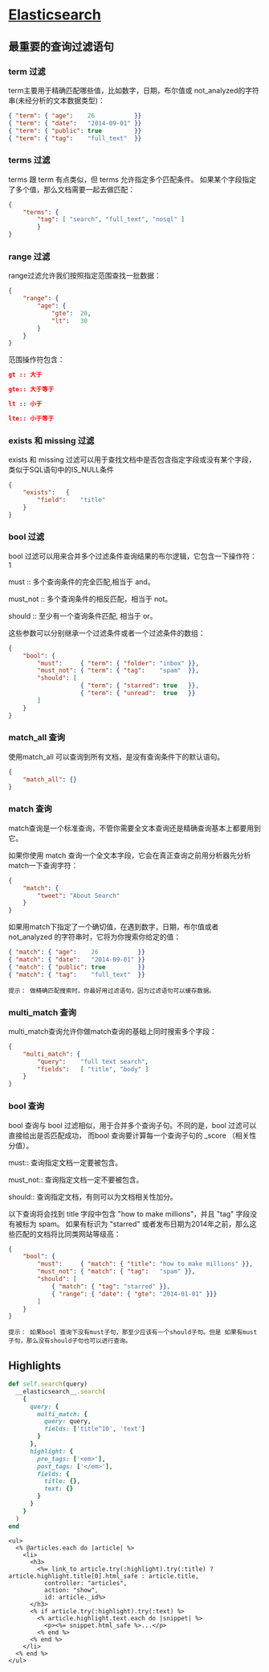 # [Elasticsearch](http://es.xiaoleilu.com/)

## 最重要的查询过滤语句

### term 过滤
term主要用于精确匹配哪些值，比如数字，日期，布尔值或 not_analyzed的字符串(未经分析的文本数据类型)：
```JSON
{ "term": { "age":    26           }}
{ "term": { "date":   "2014-09-01" }}
{ "term": { "public": true         }}
{ "term": { "tag":    "full_text"  }}
```

### terms 过滤
terms 跟 term 有点类似，但 terms 允许指定多个匹配条件。 如果某个字段指定了多个值，那么文档需要一起去做匹配：
```JSON
{
    "terms": {
        "tag": [ "search", "full_text", "nosql" ]
        }
}
```

### range 过滤
range过滤允许我们按照指定范围查找一批数据：
```JSON
{
    "range": {
        "age": {
            "gte":  20,
            "lt":   30
        }
    }
}
```
范围操作符包含：
```JSON
gt :: 大于

gte:: 大于等于

lt :: 小于

lte:: 小于等于
```

### exists 和 missing 过滤
exists 和 missing 过滤可以用于查找文档中是否包含指定字段或没有某个字段，类似于SQL语句中的IS_NULL条件
```JSON
{
    "exists":   {
        "field":    "title"
    }
}
```

### bool 过滤

bool 过滤可以用来合并多个过滤条件查询结果的布尔逻辑，它包含一下操作符：
1

must :: 多个查询条件的完全匹配,相当于 and。

must_not :: 多个查询条件的相反匹配，相当于 not。

should :: 至少有一个查询条件匹配, 相当于 or。

这些参数可以分别继承一个过滤条件或者一个过滤条件的数组：
```JSON
{
    "bool": {
        "must":     { "term": { "folder": "inbox" }},
        "must_not": { "term": { "tag":    "spam"  }},
        "should": [
                    { "term": { "starred": true   }},
                    { "term": { "unread":  true   }}
        ]
    }
}
```

### match_all 查询

使用match_all 可以查询到所有文档，是没有查询条件下的默认语句。
```JSON
{
    "match_all": {}
}
```

### match 查询

match查询是一个标准查询，不管你需要全文本查询还是精确查询基本上都要用到它。

如果你使用 match 查询一个全文本字段，它会在真正查询之前用分析器先分析match一下查询字符：
```JSON
{
    "match": {
        "tweet": "About Search"
    }
}
```
如果用match下指定了一个确切值，在遇到数字，日期，布尔值或者not_analyzed 的字符串时，它将为你搜索你给定的值：
```JSON
{ "match": { "age":    26           }}
{ "match": { "date":   "2014-09-01" }}
{ "match": { "public": true         }}
{ "match": { "tag":    "full_text"  }}
```
    提示： 做精确匹配搜索时，你最好用过滤语句，因为过滤语句可以缓存数据。

### multi_match 查询

multi_match查询允许你做match查询的基础上同时搜索多个字段：
```JSON
{
    "multi_match": {
        "query":    "full text search",
        "fields":   [ "title", "body" ]
    }
}
```

### bool 查询

bool 查询与 bool 过滤相似，用于合并多个查询子句。不同的是，bool 过滤可以直接给出是否匹配成功， 而bool 查询要计算每一个查询子句的 _score （相关性分值）。

must:: 查询指定文档一定要被包含。

must_not:: 查询指定文档一定不要被包含。

should:: 查询指定文档，有则可以为文档相关性加分。

以下查询将会找到 title 字段中包含 "how to make millions"，并且 "tag" 字段没有被标为 spam。 如果有标识为 "starred" 或者发布日期为2014年之前，那么这些匹配的文档将比同类网站等级高：
```JSON
{
    "bool": {
        "must":     { "match": { "title": "how to make millions" }},
        "must_not": { "match": { "tag":   "spam" }},
        "should": [
            { "match": { "tag": "starred" }},
            { "range": { "date": { "gte": "2014-01-01" }}}
        ]
    }
}
```
    提示： 如果bool 查询下没有must子句，那至少应该有一个should子句。但是 如果有must子句，那么没有should子句也可以进行查询。

## Highlights
```ruby
def self.search(query)
  __elasticsearch__.search(
    {
      query: {
        multi_match: {
          query: query,
          fields: ['title^10', 'text']
        }
      },
      highlight: {
        pre_tags: ['<em>'],
        post_tags: ['</em>'],
        fields: {
          title: {},
          text: {}
        }
      }
    }
  )
end
```

```erb
<ul>
  <% @articles.each do |article| %>
    <li>
      <h3>
        <%= link_to article.try(:highlight).try(:title) ? article.highlight.title[0].html_safe : article.title,
          controller: "articles",
          action: "show",
          id: article._id%>
      </h3>
      <% if article.try(:highlight).try(:text) %>
        <% article.highlight.text.each do |snippet| %>
          <p><%= snippet.html_safe %>...</p>
        <% end %>
      <% end %>
    </li>
  <% end %>
</ul>
```
